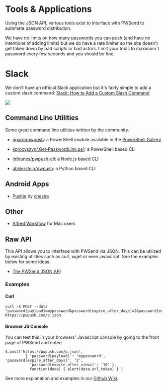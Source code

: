 # Tools & Applications

Using the JSON API, various tools exist to interface with PWSend to automate password distribution.

We have no limits on how many passwords you can push (and have no intentions of adding limits) but we do have a rate limiter so the site doesn't get taken down by bad scripts or bad actors.  Limit your tools to maximum 1 password every few seconds and you should be fine.

# Slack

We don't have an official Slack application but it's fairly simple to add a custom slash command: [Slack: How to Add a Custom Slash Command](https://github.com/pglombardo/PasswordPusher/wiki/PasswordPusher-&-Slack:-Custom-Slash-Command)

![](https://disznc.s3.amazonaws.com/pwpush-slack.png)

## Command Line Utilities

Some great command line utilities written by the community.

* [pgarm/pwposh](https://github.com/pgarm/pwposh): a PowerShell module available in the [PowerShell Gallery](https://www.powershellgallery.com/packages/PwPoSh/)

*  [kprocyszyn/.Get-PasswordLink.ps1](https://github.com/kprocyszyn/tools/blob/master/Get-PasswordLink/Get-PasswordLink.ps1): a PowerShell based CLI

*  [lnfnunes/pwpush-cli](https://github.com/lnfnunes/pwpush-cli): a Node.js based CLI 

* [abkierstein/pwpush](https://github.com/abkierstein/pwpush): a Python based CLI

## Android Apps

*  [Pushie](https://play.google.com/store/apps/details?id=com.chesire.pushie) by [chesire](https://github.com/chesire)

## Other

* [Alfred Workflow](http://www.packal.org/workflow/passwordpusher) for Mac users

## Raw API

This API allows you to interface with PWSend via JSON.  This can be utilized by existing utilities such as curl, wget or even javascript.  See the examples below for some ideas.

* [The PWSend JSON API](https://github.com/pglombardo/PasswordPusher/wiki/Password-API)

### Examples

#### Curl

```
curl -X POST --data "password[payload]=mypassword&password[expire_after_days]=2&password[expire_after_views]=10" https://pwpush.com/p.json
```

#### Browser JS Console

You can test this in your browsers' Javascript console by going to the front page of PWSend and enter:

```
$.post('https://pwpush.com/p.json',
         { 'password[payload]': 'mypassword', 'password[expire_after_days]': '2',
           'password[expire_after_views]': '10' }, 
           function(data) { alert(data.url_token) } )
```

See more explanation and examples in our [Github Wiki](https://github.com/pglombardo/PasswordPusher/wiki/Password-API).